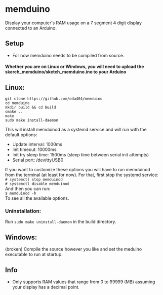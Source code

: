 # memduino
Display your computer's RAM usage on a 7 segment 4 digit display connected to an Arduino.<br>

## Setup
- For now memduino needs to be compiled from source.

#### Whether you are on Linux or Windows, you will need to upload the skerch_memduino/sketch_memduino.ino to your Arduino

## Linux:
```console
git clone https://github.com/oda404/memduino
cd memduino
mkdir build && cd build
cmake ..
make
sudo make install-daemon
```

This will install memduinod as a systemd service and will run with the default options:
- Update interval: 1000ms
- Init timeout: 10000ms
- Init try sleep time: 1500ms (sleep time between serial init attempts)
- Serial port: /dev/ttyUSB0

If you want to customize these options you will have to run memduinod from the terminal (at least for now). For that, first stop the systemd service:<br>
`# systemctl stop memduinod`<br>
`# systemctl disable memduinod`<br>
And then you can run:<br>
`$ memduinod -h`<br>
To see all the available options.
### Uninstallation:
Run `sudo make uninstall-daemon` in the build directory.

## Windows:
(broken)
Compile the source however you like and set the meduino executable to run at startup.

## Info
- Only supports RAM values that range from 0 to 99999 (MB) assuming your display has a decimal point.
